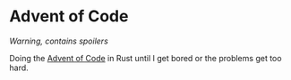 # Advent of Code

*Warning, contains spoilers*

Doing the [Advent of Code](https://adventofcode.com/2021) in Rust until I get bored or the problems get too hard.